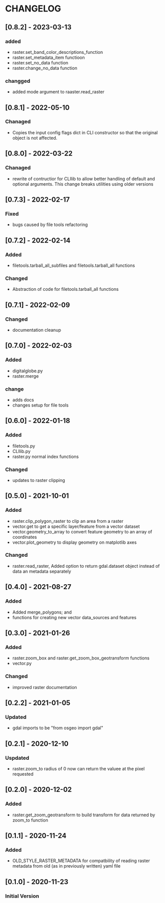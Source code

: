 # CHANGELOG

## [0.8.2] - 2023-03-13
### added
- raster.set_band_color_descriptions_function
- raster.set_metadata_item functioon
- raster.set_no_data function
- raster.change_no_data function
### changged
- added mode argument to raaster.read_raster

## [0.8.1] - 2022-05-10
### Chanaged
- Copies the input config flags dict in CLI constructor so that the 
original object is not affected.

## [0.8.0] - 2022-03-22
### Chanaged
- rewrite of contructior for CLIlib to allow better handling of default and 
optional arguments. This change breaks utilities using older versions 

## [0.7.3] - 2022-02-17
### Fixed
- bugs caused by file tools refactoring

## [0.7.2] - 2022-02-14
### Added
- filetools.tarball_all_subfiles and filetools.tarball_all functions 

### Changed
- Abstraction of code for filetools.tarball_all functions


## [0.7.1] - 2022-02-09
### Changed
- documentation cleanup

## [0.7.0] - 2022-02-03
### Added
- digitalglobe.py
- raster.merge

### change
- adds docs
- changes setup for file tools

## [0.6.0] - 2022-01-18
### Added
- filetools.py
- CLIlib.py
- raster.py normal index functions

### Changed
- updates to raster clipping

## [0.5.0] - 2021-10-01
### Added
- raster.clip_polygon_raster to clip an area from a raster
- vector.get to get a specific layer/feature from a vector dataset
- vector.geometry_to_array to convert feature geometry to an array of coordinates 
- vector.plot_geometry to display geometry on matplotlib axes

### Changed
- raster.read_raster, Added option to return gdal.dataset object instead
of data an metadata separately 

## [0.4.0] - 2021-08-27
### Added
- Added merge_polygons; and 
- functions for creating new vector data_sources and features

## [0.3.0] - 2021-01-26
### Added
- raster.zoom_box and raster.get_zoom_box_geotransform functions
- vector.py 

### Changed
- improved raster documentation

## [0.2.2] - 2021-01-05
### Updated
- gdal imports to be "from osgeo import gdal"

## [0.2.1] - 2020-12-10
### Uspdated
- raster.zoom_to radius of 0 now can return the valuee at the pixel requested

## [0.2.0] - 2020-12-02
### Added
- raster.get_zoom_geotransform to build transform for data returned by zoom_to
function

## [0.1.1] - 2020-11-24
### Added
- OLD_STYLE_RASTER_METADATA for compatbility of reading raster metadata 
from old (as in previously written) yaml file

## [0.1.0] - 2020-11-23
### Initial Version
